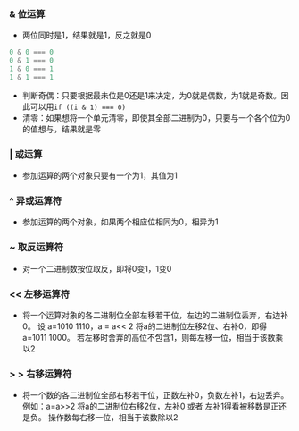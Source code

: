 ### & 位运算

- 两位同时是1，结果就是1，反之就是0

```javascript
0 & 0 === 0
0 & 1 === 0
1 & 0 === 1
1 & 1 === 1
```

- 判断奇偶：只要根据最未位是0还是1来决定，为0就是偶数，为1就是奇数。因此可以用`if ((i & 1) === 0)`
- 清零：如果想将一个单元清零，即使其全部二进制为0，只要与一个各个位为0的值想与，结果就是零

### | 或运算

- 参加运算的两个对象只要有一个为1，其值为1

### ^ 异或运算符

- 参加运算的两个对象，如果两个相应位相同为0，相异为1

### ~ 取反运算符

- 对一个二进制数按位取反，即将0变1，1变0

### << 左移运算符

- 将一个运算对象的各二进制位全部左移若干位，左边的二进制位丢弃，右边补0。 设 a=1010 1110，a = a<< 2 将a的二进制位左移2位、右补0，即得a=1011 1000。
  若左移时舍弃的高位不包含1，则每左移一位，相当于该数乘以2

### > > 右移运算符

- 将一个数的各二进制位全部右移若干位，正数左补0，负数左补1，右边丢弃。 例如：a=a>>2 将a的二进制位右移2位，左补0 或者 左补1得看被移数是正还是负。 操作数每右移一位，相当于该数除以2
